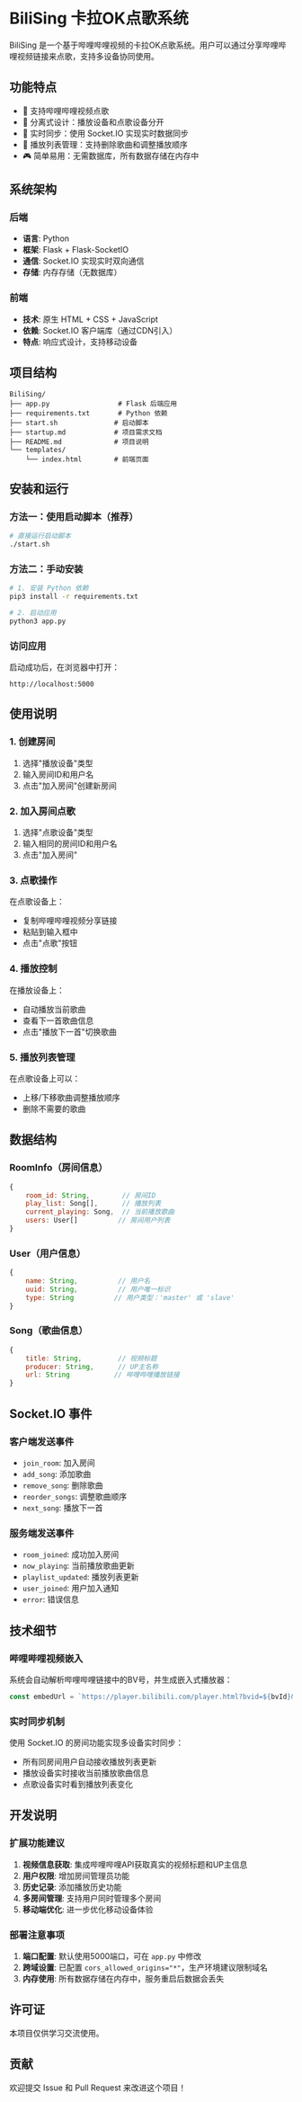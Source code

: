 # BiliSing 卡拉OK点歌系统

BiliSing 是一个基于哔哩哔哩视频的卡拉OK点歌系统。用户可以通过分享哔哩哔哩视频链接来点歌，支持多设备协同使用。

## 功能特点

- 🎵 支持哔哩哔哩视频点歌
- 📱 分离式设计：播放设备和点歌设备分开
- 🔄 实时同步：使用 Socket.IO 实现实时数据同步
- 📝 播放列表管理：支持删除歌曲和调整播放顺序
- 🎮 简单易用：无需数据库，所有数据存储在内存中

## 系统架构

### 后端
- **语言**: Python
- **框架**: Flask + Flask-SocketIO
- **通信**: Socket.IO 实现实时双向通信
- **存储**: 内存存储（无数据库）

### 前端
- **技术**: 原生 HTML + CSS + JavaScript
- **依赖**: Socket.IO 客户端库（通过CDN引入）
- **特点**: 响应式设计，支持移动设备

## 项目结构

```
BiliSing/
├── app.py                 # Flask 后端应用
├── requirements.txt       # Python 依赖
├── start.sh              # 启动脚本
├── startup.md            # 项目需求文档
├── README.md             # 项目说明
└── templates/
    └── index.html        # 前端页面
```

## 安装和运行

### 方法一：使用启动脚本（推荐）

```bash
# 直接运行启动脚本
./start.sh
```

### 方法二：手动安装

```bash
# 1. 安装 Python 依赖
pip3 install -r requirements.txt

# 2. 启动应用
python3 app.py
```

### 访问应用

启动成功后，在浏览器中打开：
```
http://localhost:5000
```

## 使用说明

### 1. 创建房间

1. 选择"播放设备"类型
2. 输入房间ID和用户名
3. 点击"加入房间"创建新房间

### 2. 加入房间点歌

1. 选择"点歌设备"类型
2. 输入相同的房间ID和用户名
3. 点击"加入房间"

### 3. 点歌操作

在点歌设备上：
- 复制哔哩哔哩视频分享链接
- 粘贴到输入框中
- 点击"点歌"按钮

### 4. 播放控制

在播放设备上：
- 自动播放当前歌曲
- 查看下一首歌曲信息
- 点击"播放下一首"切换歌曲

### 5. 播放列表管理

在点歌设备上可以：
- 上移/下移歌曲调整播放顺序
- 删除不需要的歌曲

## 数据结构

### RoomInfo（房间信息）
```javascript
{
    room_id: String,        // 房间ID
    play_list: Song[],      // 播放列表
    current_playing: Song,  // 当前播放歌曲
    users: User[]          // 房间用户列表
}
```

### User（用户信息）
```javascript
{
    name: String,          // 用户名
    uuid: String,          // 用户唯一标识
    type: String          // 用户类型：'master' 或 'slave'
}
```

### Song（歌曲信息）
```javascript
{
    title: String,         // 视频标题
    producer: String,      // UP主名称
    url: String           // 哔哩哔哩播放链接
}
```

## Socket.IO 事件

### 客户端发送事件

- `join_room`: 加入房间
- `add_song`: 添加歌曲
- `remove_song`: 删除歌曲
- `reorder_songs`: 调整歌曲顺序
- `next_song`: 播放下一首

### 服务端发送事件

- `room_joined`: 成功加入房间
- `now_playing`: 当前播放歌曲更新
- `playlist_updated`: 播放列表更新
- `user_joined`: 用户加入通知
- `error`: 错误信息

## 技术细节

### 哔哩哔哩视频嵌入

系统会自动解析哔哩哔哩链接中的BV号，并生成嵌入式播放器：
```javascript
const embedUrl = `https://player.bilibili.com/player.html?bvid=${bvId}&autoplay=1`;
```

### 实时同步机制

使用 Socket.IO 的房间功能实现多设备实时同步：
- 所有同房间用户自动接收播放列表更新
- 播放设备实时接收当前播放歌曲信息
- 点歌设备实时看到播放列表变化

## 开发说明

### 扩展功能建议

1. **视频信息获取**: 集成哔哩哔哩API获取真实的视频标题和UP主信息
2. **用户权限**: 增加房间管理员功能
3. **历史记录**: 添加播放历史功能
4. **多房间管理**: 支持用户同时管理多个房间
5. **移动端优化**: 进一步优化移动设备体验

### 部署注意事项

1. **端口配置**: 默认使用5000端口，可在 `app.py` 中修改
2. **跨域设置**: 已配置 `cors_allowed_origins="*"`，生产环境建议限制域名
3. **内存使用**: 所有数据存储在内存中，服务重启后数据会丢失

## 许可证

本项目仅供学习交流使用。

## 贡献

欢迎提交 Issue 和 Pull Request 来改进这个项目！
